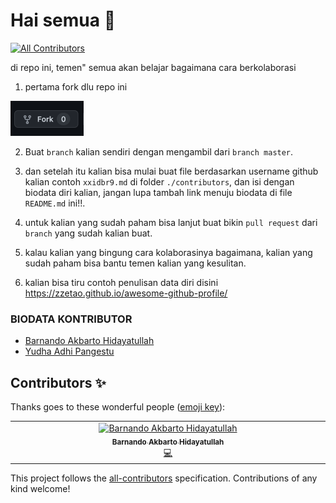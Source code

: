 # Hai semua 👋
<!-- ALL-CONTRIBUTORS-BADGE:START - Do not remove or modify this section -->
[![All Contributors](https://img.shields.io/badge/all_contributors-1-orange.svg?style=flat-square)](#contributors-)
<!-- ALL-CONTRIBUTORS-BADGE:END -->
di repo ini, temen" semua akan belajar bagaimana cara berkolaborasi

1. pertama fork dlu repo ini 
<img width="117" alt="Jepretan Layar 2022-03-13 pukul 12 31 38" src="./.github/assets/fork.png">

2. Buat `branch` kalian sendiri dengan mengambil dari `branch master`.

2. dan setelah itu kalian bisa mulai buat file berdasarkan username github kalian contoh ```xxidbr9.md``` di folder `./contributors`, dan isi dengan biodata diri kalian, jangan lupa tambah link menuju biodata di file `README.md` ini!!.

2. untuk kalian yang sudah paham bisa lanjut buat bikin `pull request` dari `branch` yang sudah kalian buat.

2. kalau kalian yang bingung cara kolaborasinya bagaimana, kalian yang sudah paham bisa bantu temen kalian yang kesulitan.

2. kalian bisa tiru contoh penulisan data diri disini https://zzetao.github.io/awesome-github-profile/

### BIODATA KONTRIBUTOR
<!-- Tambah nama lengkap kalian dan link ke file yang kalian buat  -->
<!-- [nama_lengkap_kalian](./contributors/<username>.md) -->
- [Barnando Akbarto Hidayatullah](./contributors/xxidbr9.md)
- [Yudha Adhi Pangestu](./contributors/accelup.md)

<!-- YANG DIBAWAH INI SAMPAI BAWAH JANGAN DI EDIT -->
<!-- INI OTOMATIS GENERATE DARI BOT -->
## Contributors ✨

Thanks goes to these wonderful people ([emoji key](https://allcontributors.org/docs/en/emoji-key)):
<!-- ALL-CONTRIBUTORS-LIST:START - Do not remove or modify this section -->
<!-- prettier-ignore-start -->
<!-- markdownlint-disable -->
<table>
  <tbody>
    <tr>
      <td align="center" valign="top" width="14.28%"><a href="http://github.com/xxidbr9"><img src="https://avatars.githubusercontent.com/u/51733515?v=4?s=100" width="100px;" alt="Barnando Akbarto Hidayatullah"/><br /><sub><b>Barnando Akbarto Hidayatullah</b></sub></a><br /><a href="https://github.com/xxidbr9/binar-intro-collaboration/commits?author=xxidbr9" title="Code">💻</a></td>
    </tr>
  </tbody>
</table>

<!-- markdownlint-restore -->
<!-- prettier-ignore-end -->

<!-- ALL-CONTRIBUTORS-LIST:END -->

<!-- ALL-CONTRIBUTORS-LIST:START - Do not remove or modify this section -->
<!-- prettier-ignore-start -->
<!-- markdownlint-disable -->

<!-- markdownlint-restore -->
<!-- prettier-ignore-end -->

<!-- ALL-CONTRIBUTORS-LIST:END -->

This project follows the [all-contributors](https://github.com/all-contributors/all-contributors) specification. Contributions of any kind welcome!
